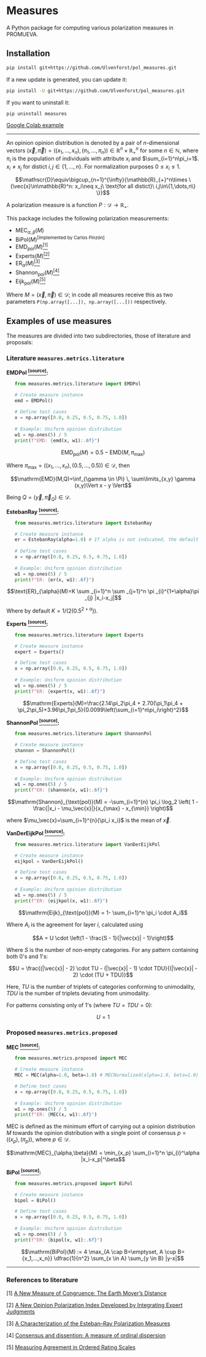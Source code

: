 # Measures

A Python package for computing various polarization measures in PROMUEVA.

## Installation

```bash
pip install git+https://github.com/Ulvenforst/pol_measures.git
```

If a new update is generated, you can update it:
```bash
pip install -U git+https://github.com/Ulvenforst/pol_measures.git
```

If you want to uninstall it:
```bash
pip uninstall measures
```

[Google Colab example](https://colab.research.google.com/drive/1Y-MXnGYElXNVl0fhdVodj3IEJEKdI-Rk?usp=sharing)

---

An opinion opinion distribution is denoted by a pair of $n$-dimensional vectors $`(\vec{x},\vec{\pi})=((x_1,\dots,x_n),(\pi_1,\dots,\pi_n))\in\mathbb{R}^n\times\mathbb{R}_{+}^n`$ for some $`n\in\mathbb{N}`$, where $`\pi_i`$ is the population of individuals with attribute $`x_i`$ and $`\sum_{i=1}^n\pi_i=1`$. $`x_i\neq x_j`$ for distict $`i,j\in\{1,\dots,n\}`$. For normalization purposes $`0\leqslant x_i\leqslant 1`$.

```math
\mathscr{D}\equiv\bigcup_{n=1}^{\infty}{\mathbb{R}_{+}^n\times \{\vec{x}\in\mathbb{R}^n: x_i\neq x_j\ \text{for all distict}\ i,j\in\{1,\dots,n\} \}}
```

A polarization measure is a function $P:\mathscr{D}\to\mathbb{R}_+$.

This package includes the following polarization measurements:

*   $\mathrm{MEC}_{\alpha,\beta}(M)$
*   $\text{BiPol}(M)$<sup>[Implemented by Carlos Pinzón]</sup>
*   $\mathrm{EMD}_\text{pol}(M)$[<sup>[1]</sup>](#references-to-literature)
*   $\text{Experts}(M)$[<sup>[2]</sup>](#references-to-literature)
*   $\mathrm{ER}_{\alpha}(M)$[<sup>[3]</sup>](#references-to-literature)
*   $\text{Shannon}_{pol}(M)$[<sup>[4]</sup>](#references-to-literature)
*   $\text{Eijk}_\text{pol}(M)$[<sup>[5]</sup>](#references-to-literature)

Where $M=(\vec{x},\vec{\pi})\in\mathscr{D}$; in code all measures receive this as two parameters `P(np.array([...]), np.array([...]))` respectively.

## Examples of use measures

The measures are divided into two subdirectories, those of literature and proposals:

### Literature `measures.metrics.literature`
**EMDPol [<sup>[source]</sup>](https://github.com/Ulvenforst/pol_measures/blob/main/src/measures/metrics/literature/emd.py):**
```python
   from measures.metrics.literature import EMDPol

   # Create measure instance
   emd = EMDPol()
   
   # Define test cases
   x = np.array([0.0, 0.25, 0.5, 0.75, 1.0])
   
   # Example: Uniform opinion distribution
   w1 = np.ones(5) / 5
   print(f"EMD: {emd(x, w1):.6f}")
```
```math
\mathrm{EMD}_\text{pol}(M)=0.5-\mathrm{EMD}(M,\pi_{\max})
```

Where $`\pi_{\max}=((x_1,\dots,x_n),(0.5,\dots,0.5))\in\mathscr{D}`$, then
```math
\mathrm{EMD}(M,Q)=\inf_{\gamma \in \Pi} \, \sum\limits_{x,y} \gamma (x,y)\Vert x - y \Vert
```

Being $Q=(\vec{y},\vec{\pi}_Q)\in\mathscr{D}$.

**EstebanRay [<sup>[source]</sup>](https://github.com/Ulvenforst/pol_measures/blob/main/src/measures/metrics/literature/esteban_ray.py):**

```python
   from measures.metrics.literature import EstebanRay

   # Create measure instance
   er = EstebanRay(alpha=1.0) # If alpha is not indicated, the default is 0.8
   
   # Define test cases
   x = np.array([0.0, 0.25, 0.5, 0.75, 1.0])
   
   # Example: Uniform opinion distribution
   w1 = np.ones(5) / 5
   print(f"ER: {er(x, w1):.6f}")
```
```math
\text{ER}_{\alpha}(M)=K \sum _{i=1}^n \sum _{j=1}^n \pi _{i}^{1+\alpha}\pi _{j} |x_i-x_j|
```
Where by default $K = 1 / (2(0.5^{2 + \alpha}))$.


**Experts [<sup>[source]</sup>](https://github.com/Ulvenforst/pol_measures/blob/main/src/measures/metrics/literature/experts.py):**
```python
   from measures.metrics.literature import Experts

   # Create measure instance
   expert = Experts()

   # Define test cases
   x = np.array([0.0, 0.25, 0.5, 0.75, 1.0])
   
   # Example: Uniform opinion distribution
   w1 = np.ones(5) / 5
   print(f"ER: {expert(x, w1):.6f}")
```
```math
\mathrm{Experts}(M)=\frac{2.14\pi_2\pi_4 + 2.70(\pi_1\pi_4 + \pi_2\pi_5)+3.96\pi_1\pi_5}{0.0099\left(\sum_{i=1}^n\pi_i\right)^2}
```

**ShannonPol [<sup>[source]</sup>](https://github.com/Ulvenforst/pol_measures/blob/main/src/measures/metrics/literature/shannon.py):**
```python
   from measures.metrics.literature import ShannonPol

   # Create measure instance
   shannon = ShannonPol()

   # Define test cases
   x = np.array([0.0, 0.25, 0.5, 0.75, 1.0])
   
   # Example: Uniform opinion distribution
   w1 = np.ones(5) / 5
   print(f"ER: {shannon(x, w1):.6f}")
```
```math
\mathrm{Shannon}_{\text{pol}}(M) = -\sum_{i=1}^{n} \pi_i \log_2 \left( 1 - \frac{|x_i - \mu_\vec{x}|}{x_{\max} - x_{\min}} \right)
```

where $\mu_\vec{x}=\sum_{i=1}^{n}{\pi_i x_i}$ is the mean of $\vec{x}$.

**VanDerEijkPol [<sup>[source]</sup>](https://github.com/Ulvenforst/pol_measures/blob/main/src/measures/metrics/literature/van_der_eijk.py):**
```python
   from measures.metrics.literature import VanDerEijkPol

   # Create measure instance
   eijkpol = VanDerEijkPol()

   # Define test cases
   x = np.array([0.0, 0.25, 0.5, 0.75, 1.0])
   
   # Example: Uniform opinion distribution
   w1 = np.ones(5) / 5
   print(f"ER: {eijkpol(x, w1):.6f}")
```
```math
\mathrm{Eijk}_{\text{pol}}(M) = 1- \sum_{i=1}^n \pi_i \cdot A_i
```
Where $A_i$ is the agreement for layer $i$, calculated using
```math
A = U \cdot \left(1 - \frac{S - 1}{|\vec{x}| - 1}\right)
```
Where $S$ is the number of non-empty categories. For any pattern containing both 0's and 1's:

```math
U = \frac{(|\vec{x}| - 2) \cdot TU - (|\vec{x}| - 1) \cdot TDU}{(|\vec{x}| - 2) \cdot (TU + TDU)}
```

Here, $TU$ is the number of triplets of categories conforming to unimodality, $TDU$ is the number of triplets deviating from unimodality.

For patterns consisting only of 1's (where $TU = TDU = 0$):

```math
U = 1
```

### Proposed `measures.metrics.proposed`

**MEC [<sup>[source]</sup>](https://github.com/Ulvenforst/pol_measures/blob/main/src/measures/metrics/proposed/mec.py):**

```python
   from measures.metrics.proposed import MEC

   # Create measure instance
   MEC = MEC(alpha=1.0, beta=1.0) # MECNormalized(alpha=1.0, beta=1.0) can also be used (It is still being developed)

   # Define test cases
   x = np.array([0.0, 0.25, 0.5, 0.75, 1.0])
   
   # Example: Uniform opinion distribution
   w1 = np.ones(5) / 5
   print(f"ER: {MEC(x, w1):.6f}")
```

MEC is defined as the minimum effort of carrying out a opinion distribution $M$ towards the opinion distribution with a single point of consensus $p=((x_p),(\pi_p))$, where $p\in\mathscr{D}$.

```math
\mathrm{MEC}_{\alpha,\beta}(M) = \min_{x_p} \sum_{i=1}^n \pi_{i}^\alpha |x_i-x_p|^\beta
```

**BiPol [<sup>[source]</sup>](https://github.com/Ulvenforst/pol_measures/blob/main/src/measures/metrics/proposed/bipol.py):**
```python
   from measures.metrics.proposed import BiPol

   # Create measure instance
   bipol = BiPol()

   # Define test cases
   x = np.array([0.0, 0.25, 0.5, 0.75, 1.0])
   
   # Example: Uniform opinion distribution
   w1 = np.ones(5) / 5
   print(f"ER: {bipol(x, w1):.6f}")
```
```math
\mathrm{BiPol}(M) := 4 \max_{A \cap B=\emptyset, A \cup B={x_1,...,x_n}} \dfrac{1}{n^2} \sum_{x \in A} \sum_{y \in B} |y-x|
```
---

### References to literature
[1] [A New Measure of Congruence: The Earth Mover’s Distance](https://www.cambridge.org/core/journals/political-analysis/article/abs/new-measure-of-congruence-the-earth-movers-distance/8699CA3E41430C3E3B9086D0709B388A)

[2] [A New Opinion Polarization Index Developed by Integrating Expert Judgments](https://www.frontiersin.org/journals/psychology/articles/10.3389/fpsyg.2021.738258/full)

[3] [A Characterization of the Esteban–Ray Polarization Measures](https://doi.org/10.1016/j.econlet.2018.05.011)

[4] [Consensus and dissention: A measure of ordinal dispersion](https://doi.org/10.1016/j.ijar.2006.06.024)

[5] [Measuring Agreement in Ordered Rating Scales](https://doi.org/10.1023/A:1010374114305)

